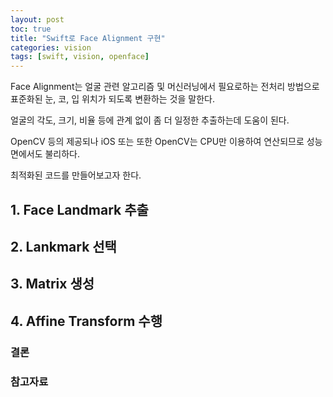 ```yaml
---
layout: post
toc: true
title: "Swift로 Face Alignment 구현"
categories: vision
tags: [swift, vision, openface]
---
```


Face Alignment는 얼굴 관련 알고리즘 및 머신러닝에서 필요로하는 전처리 방법으로 
표준화된 눈, 코, 입 위치가 되도록 변환하는 것을 말한다.

얼굴의 각도, 크기, 비율 등에 관계 없이 좀 더 일정한 추출하는데 도움이 된다.

OpenCV 등의 제공되나 iOS 또는 
또한 OpenCV는 CPU만 이용하여 연산되므로 성능면에서도 불리하다.

최적화된 코드를 만들어보고자 한다.

## 1. Face Landmark 추출

## 2. Lankmark 선택

## 3. Matrix 생성

## 4. Affine Transform 수행

### 결론


### 참고자료
